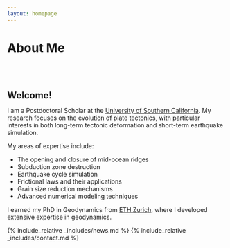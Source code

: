 ```yaml
---
layout: homepage
---
```


<h1 id="about-me">About Me</h1>

<h2 style="margin: 80px 0px 10px;">Welcome!</h2>

<p>
I am a Postdoctoral Scholar at the <a href="https://dornsife.usc.edu/earth/" target="_blank">University of Southern California</a>. 
My research focuses on the evolution of plate tectonics, with particular interests in both long-term tectonic deformation and short-term earthquake simulation.
</p>

<p>
My areas of expertise include:
<ul>
  <li>The opening and closure of mid-ocean ridges</li>
  <li>Subduction zone destruction</li>
  <li>Earthquake cycle simulation</li>
  <li>Frictional laws and their applications</li>
  <li>Grain size reduction mechanisms</li>
  <li>Advanced numerical modeling techniques</li>
</ul>
</p>

<p>
I earned my PhD in Geodynamics from <a href="https://gfd.ethz.ch/" target="_blank">ETH Zurich</a>, where I developed extensive expertise in geodynamics.
</p>

{% include_relative _includes/news.md %}
{% include_relative _includes/contact.md %}
